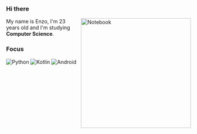 ### Hi there

<img src="https://raw.githubusercontent.com/MicaelliMedeiros/micaellimedeiros/master/image/computer-illustration.png" min-width="3000px" max-width="300px" width="300px" align="right" alt="Notebook">

<p align="left"> 
  My name is Enzo, I'm 23 years old and I'm studying <strong>Computer Science</strong>.<br>
</p>

### Focus
![Python](https://img.shields.io/badge/Python-3776AB.svg?style=for-the-badge&logo=Python&logoColor=fff)
![Kotlin](https://img.shields.io/badge/-Kotlin-A97BFF?style=for-the-badge&logo=kotlin&logoColor=fff)
![Android](https://img.shields.io/badge/-Android-4E843E?style=for-the-badge&logo=android&logoColor=fff)
